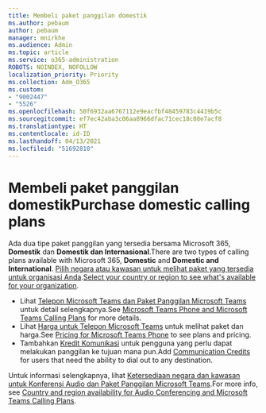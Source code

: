 ```yaml
---
title: Membeli paket panggilan domestik
ms.author: pebaum
author: pebaum
manager: mnirkhe
ms.audience: Admin
ms.topic: article
ms.service: o365-administration
ROBOTS: NOINDEX, NOFOLLOW
localization_priority: Priority
ms.collection: Adm_O365
ms.custom:
- "9002447"
- "5526"
ms.openlocfilehash: 50f6932aa6767112e9eacfbf48459783c4419b5c
ms.sourcegitcommit: ef7ec42aba3c06aa8966dfac71cec18c08e7acf8
ms.translationtype: HT
ms.contentlocale: id-ID
ms.lasthandoff: 04/13/2021
ms.locfileid: "51692810"
---
```

# <a name="purchase-domestic-calling-plans"></a><span data-ttu-id="858f2-102">Membeli paket panggilan domestik</span><span class="sxs-lookup"><span data-stu-id="858f2-102">Purchase domestic calling plans</span></span>

<span data-ttu-id="858f2-103">Ada dua tipe paket panggilan yang tersedia bersama Microsoft 365, **Domestik** dan **Domestik dan Internasional**.</span><span class="sxs-lookup"><span data-stu-id="858f2-103">There are two types of calling plans available with Microsoft 365, **Domestic** and **Domestic and International**.</span></span> <span data-ttu-id="858f2-104">[Pilih negara atau kawasan untuk melihat paket yang tersedia untuk organisasi Anda](https://docs.microsoft.com/MicrosoftTeams/country-and-region-availability-for-audio-conferencing-and-calling-plans/country-and-region-availability-for-audio-conferencing-and-calling-plans#select-your-country-or-region-to-see-whats-available-for-your-organization).</span><span class="sxs-lookup"><span data-stu-id="858f2-104">[Select your country or region to see what's available for your organization](https://docs.microsoft.com/MicrosoftTeams/country-and-region-availability-for-audio-conferencing-and-calling-plans/country-and-region-availability-for-audio-conferencing-and-calling-plans#select-your-country-or-region-to-see-whats-available-for-your-organization).</span></span>

- <span data-ttu-id="858f2-105">Lihat [Telepon Microsoft Teams dan Paket Panggilan Microsoft Teams](https://docs.microsoft.com/MicrosoftTeams/calling-plan-landing-page) untuk detail selengkapnya.</span><span class="sxs-lookup"><span data-stu-id="858f2-105">See [Microsoft Teams Phone and Microsoft Teams Calling Plans](https://docs.microsoft.com/MicrosoftTeams/calling-plan-landing-page) for more details.</span></span>
- <span data-ttu-id="858f2-106">Lihat [Harga untuk Telepon Microsoft Teams](https://www.microsoft.com/microsoft-365/microsoft-teams/voice-calling#Requirements) untuk melihat paket dan harga.</span><span class="sxs-lookup"><span data-stu-id="858f2-106">See [Pricing for Microsoft Teams Phone](https://www.microsoft.com/microsoft-365/microsoft-teams/voice-calling#Requirements) to see plans and pricing.</span></span>
- <span data-ttu-id="858f2-107">Tambahkan [Kredit Komunikasi](https://docs.microsoft.com/MicrosoftTeams/country-and-region-availability-for-audio-conferencing-and-calling-plans/country-and-region-availability-for-audio-conferencing-and-calling-plans#communications-credits) untuk pengguna yang perlu dapat melakukan panggilan ke tujuan mana pun.</span><span class="sxs-lookup"><span data-stu-id="858f2-107">Add [Communication Credits](https://docs.microsoft.com/MicrosoftTeams/country-and-region-availability-for-audio-conferencing-and-calling-plans/country-and-region-availability-for-audio-conferencing-and-calling-plans#communications-credits) for users that need the ability to dial out to any destination.</span></span>

<span data-ttu-id="858f2-108">Untuk informasi selengkapnya, lihat [Ketersediaan negara dan kawasan untuk Konferensi Audio dan Paket Panggilan Microsoft Teams](https://docs.microsoft.com/MicrosoftTeams/country-and-region-availability-for-audio-conferencing-and-calling-plans/country-and-region-availability-for-audio-conferencing-and-calling-plans).</span><span class="sxs-lookup"><span data-stu-id="858f2-108">For more info, see [Country and region availability for Audio Conferencing and Microsoft Teams Calling Plans](https://docs.microsoft.com/MicrosoftTeams/country-and-region-availability-for-audio-conferencing-and-calling-plans/country-and-region-availability-for-audio-conferencing-and-calling-plans).</span></span> 
